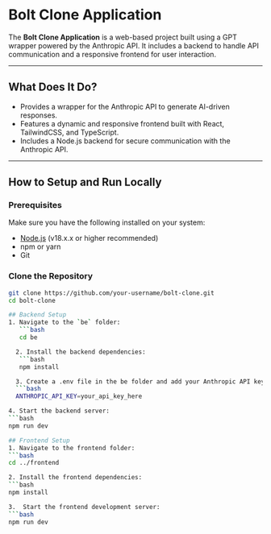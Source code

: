 # Bolt Clone Application

The **Bolt Clone Application** is a web-based project built using a GPT wrapper powered by the Anthropic API. It includes a backend to handle API communication and a responsive frontend for user interaction.

---

## What Does It Do?

- Provides a wrapper for the Anthropic API to generate AI-driven responses.
- Features a dynamic and responsive frontend built with React, TailwindCSS, and TypeScript.
- Includes a Node.js backend for secure communication with the Anthropic API.

---

## How to Setup and Run Locally

### Prerequisites
Make sure you have the following installed on your system:
- [Node.js](https://nodejs.org/) (v18.x.x or higher recommended)
- npm or yarn
- Git

### Clone the Repository
```bash
git clone https://github.com/your-username/bolt-clone.git
cd bolt-clone

## Backend Setup
1. Navigate to the `be` folder:
   ```bash
   cd be

  2. Install the backend dependencies:
   ```bash
   npm install

  3. Create a .env file in the be folder and add your Anthropic API key:
  ```bash
  ANTHROPIC_API_KEY=your_api_key_here

4. Start the backend server:
```bash
npm run dev

## Frontend Setup
1. Navigate to the frontend folder:
```bash
cd ../frontend

2. Install the frontend dependencies:
```bash
npm install

3.  Start the frontend development server:
```bash
npm run dev
